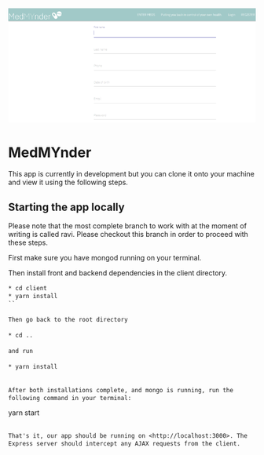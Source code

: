 

![Register](registerimage.png "Register")

# MedMYnder

This app is currently in development but you can clone it onto your machine and view it using the following steps. 

## Starting the app locally

Please note that the most complete branch to work with at the moment of writing is called ravi. Please checkout this branch in order to proceed with these steps.

First make sure you have mongod running on your terminal.

Then install front and backend dependencies in the client directory.
```
* cd client
* yarn install
``

Then go back to the root directory 

* cd ..

and run 

* yarn install

 
After both installations complete, and mongo is running, run the following command in your terminal:

```
yarn start
```

That's it, our app should be running on <http://localhost:3000>. The Express server should intercept any AJAX requests from the client.

